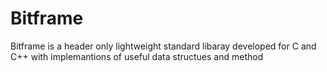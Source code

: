 # Bitframe 

Bitframe is a header only lightweight standard libaray developed for C and C++ with implemantions of useful data structues and method   
